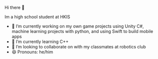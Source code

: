 Hi there 👋


Im a high school student at HKIS

- 🔭 I’m currently working on my own game projects using Unity C#, machine learning projects with python, and using Swift to build mobile apps
- 🌱 I’m currently learning C++
- 👯 I’m looking to collaborate on with my classmates at robotics club
- 😄 Pronouns: he/him

